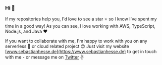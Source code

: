 ### Hi 👋

If my repositories help you, I'd love to see a star ⭐️ so I know I've spent my time in a good way! As you can see, I love working with AWS, TypeScript, Node.js, and Java ♥️

If you want to collaborate with me, I'm happy to work with you on any serverless 🚀 or cloud related project 😊 Just visit my website [www.sebastianhesse.de](https://www.sebastianhesse.de) to get in touch with me - or message me on [Twitter](https://twitter.com/seeebiii) ✌️

